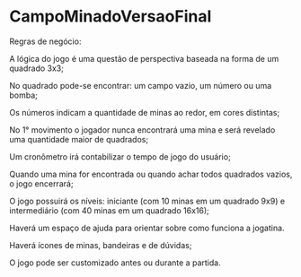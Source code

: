 # CampoMinadoVersaoFinal

Regras de negócio:

A lógica do jogo é uma questão de perspectiva baseada na forma de um quadrado 3x3;

No quadrado pode-se encontrar: um campo vazio, um número ou uma bomba;

Os números indicam a quantidade de minas ao redor, em cores distintas;

No 1° movimento o jogador nunca encontrará uma mina e será revelado uma quantidade maior de quadrados;

Um cronômetro irá contabilizar o tempo de jogo do usuário;

Quando uma mina for encontrada ou quando achar todos quadrados vazios, o jogo encerrará;

O jogo possuirá os níveis: iniciante (com 10 minas em um quadrado 9x9) e intermediário (com 40 minas em um quadrado 16x16);

Haverá um espaço de ajuda para orientar sobre como funciona a jogatina.

Haverá ícones de minas, bandeiras e de dúvidas;

O jogo pode ser customizado antes ou durante a partida.
